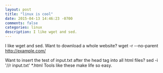 ```yaml
---
layout: post
title: "linux is cool"
date: 2015-04-13 14:46:23 -0700
comments: false
categories: linux
description: I like wget and sed.
---
```

I like wget and sed. Want to download a whole website? 
	wget -r --no-parent http://example.com/

Want to insert the test of input.txt after the head tag into all html files?
	sed -i '/<head>/r input.txt' *.html
Tools like these make life so easy.
